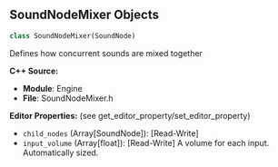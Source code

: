## SoundNodeMixer Objects

```python
class SoundNodeMixer(SoundNode)
```

Defines how concurrent sounds are mixed together

**C++ Source:**

- **Module**: Engine
- **File**: SoundNodeMixer.h

**Editor Properties:** (see get_editor_property/set_editor_property)

- ``child_nodes`` (Array[SoundNode]):  [Read-Write]
- ``input_volume`` (Array[float]):  [Read-Write] A volume for each input.  Automatically sized.

<a id="unreal.SoundNodeModulator"></a>